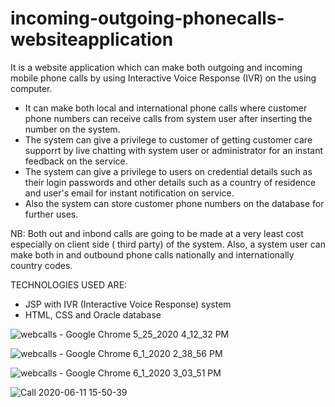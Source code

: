 # incoming-outgoing-phonecalls-websiteapplication

It is a website application which can make both outgoing and incoming mobile phone calls by using Interactive Voice Response (IVR) on the  using computer.

- It can make both local and international phone calls where customer phone numbers can receive calls from system user after inserting the    number on the system.
- The system can give a privilege to customer of getting customer care supporrt by live chatting with system user or administrator for an instant feedback on the service.
- The system can give a privilege to users on credential details such as their login passwords and other details such as a country of residence and user's email for instant notification on service.
- Also the system can store customer phone numbers on the database for further uses.

NB:
Both out and inbond calls are going to be made at a very least cost especially on client side ( third party) of the system.
Also, a system user can make both in and outbound phone calls nationally and internationally country codes.

TECHNOLOGIES USED ARE:
- JSP with IVR (Interactive Voice Response) system
- HTML, CSS and Oracle database

![webcalls - Google Chrome 5_25_2020 4_12_32 PM](https://user-images.githubusercontent.com/52234785/83404920-2b3de800-a414-11ea-9c0b-f62a5be9f825.gif)

![webcalls - Google Chrome 6_1_2020 2_38_56 PM](https://user-images.githubusercontent.com/52234785/83407050-9c7f9a00-a418-11ea-83bf-1e00f04b4f4e.gif)

![webcalls - Google Chrome 6_1_2020 3_03_51 PM](https://user-images.githubusercontent.com/52234785/83407802-254b0580-a41a-11ea-8ef7-079cd15b3b8a.gif)

![Call 2020-06-11 15-50-39](https://user-images.githubusercontent.com/52234785/84659614-5b12e280-af20-11ea-9ef9-49503bfa76de.gif)




